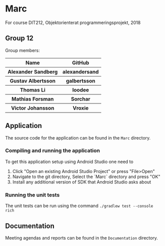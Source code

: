 # Marc
For course DIT212, Objektorienterat programmeringsprojekt, 2018

## Group 12
Group members:
<table style="width:100%">
    <tr>
      <th>Name</th>
      <th>GitHub</th> 
    </tr>
    <tr>
      <th> Alexander Sandberg </th>
      <th> alexandersand </th>
    </tr>
    <tr>
      <th> Gustav Albertsson </th>
      <th> galbertsson </th>
    </tr>
    <tr>
      <th> Thomas Li </th>
      <th> loodee </th>
    </tr>
     <tr>
      <th> Mathias Forsman </th>
      <th> Sorchar </th>
    </tr>
    <tr>
      <th> Victor Johansson </th>
      <th> Vroxie </th>
    </tr>
</table>

## Application
The source code for the application can be found in the `Marc` directory.

### Compiling and running the application
To get this application setup using Android Studio one need to
<ol>
  <li>Click "Open an existing Android Studio Project" or press "File>Open"</li>
  <li>Navigate to the git directory, Select the `Marc` directory and press "OK"</li>
  <li>Install any additional version of SDK that Android Studio asks about</li>
</ol>

### Running the unit tests
The unit tests can be run using the command `./gradlew test --console rich`

## Documentation
Meeting agendas and reports can be found in the `Documentation` directory.

